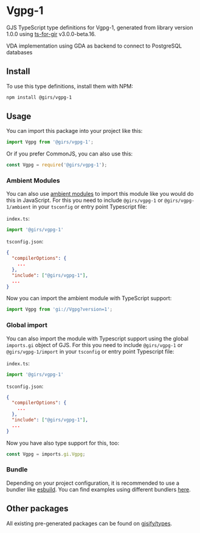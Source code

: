 
# Vgpg-1

GJS TypeScript type definitions for Vgpg-1, generated from library version 1.0.0 using [ts-for-gir](https://github.com/gjsify/ts-for-gir) v3.0.0-beta.16.

VDA implementation using GDA as backend to connect to PostgreSQL databases

## Install

To use this type definitions, install them with NPM:
```bash
npm install @girs/vgpg-1
```

## Usage

You can import this package into your project like this:
```ts
import Vgpg from '@girs/vgpg-1';
```

Or if you prefer CommonJS, you can also use this:
```ts
const Vgpg = require('@girs/vgpg-1');
```

### Ambient Modules

You can also use [ambient modules](https://github.com/gjsify/ts-for-gir/tree/main/packages/cli#ambient-modules) to import this module like you would do this in JavaScript.
For this you need to include `@girs/vgpg-1` or `@girs/vgpg-1/ambient` in your `tsconfig` or entry point Typescript file:

`index.ts`:
```ts
import '@girs/vgpg-1'
```

`tsconfig.json`:
```json
{
  "compilerOptions": {
    ...
  },
  "include": ["@girs/vgpg-1"],
  ...
}
```

Now you can import the ambient module with TypeScript support: 

```ts
import Vgpg from 'gi://Vgpg?version=1';
```

### Global import

You can also import the module with Typescript support using the global `imports.gi` object of GJS.
For this you need to include `@girs/vgpg-1` or `@girs/vgpg-1/import` in your `tsconfig` or entry point Typescript file:

`index.ts`:
```ts
import '@girs/vgpg-1'
```

`tsconfig.json`:
```json
{
  "compilerOptions": {
    ...
  },
  "include": ["@girs/vgpg-1"],
  ...
}
```

Now you have also type support for this, too:

```ts
const Vgpg = imports.gi.Vgpg;
```

### Bundle

Depending on your project configuration, it is recommended to use a bundler like [esbuild](https://esbuild.github.io/). You can find examples using different bundlers [here](https://github.com/gjsify/ts-for-gir/tree/main/examples).

## Other packages

All existing pre-generated packages can be found on [gjsify/types](https://github.com/gjsify/types).

